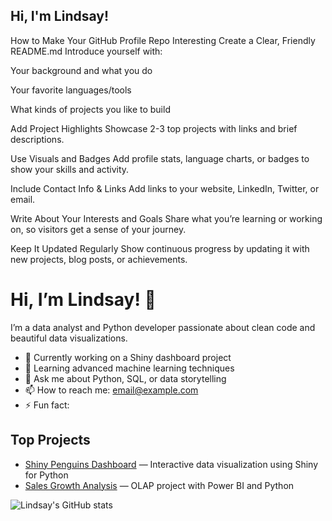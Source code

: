 ## Hi, I'm Lindsay!

How to Make Your GitHub Profile Repo Interesting
Create a Clear, Friendly README.md
Introduce yourself with:

Your background and what you do

Your favorite languages/tools

What kinds of projects you like to build

Add Project Highlights
Showcase 2-3 top projects with links and brief descriptions.

Use Visuals and Badges
Add profile stats, language charts, or badges to show your skills and activity.

Include Contact Info & Links
Add links to your website, LinkedIn, Twitter, or email.

Write About Your Interests and Goals
Share what you’re learning or working on, so visitors get a sense of your journey.

Keep It Updated Regularly
Show continuous progress by updating it with new projects, blog posts, or achievements.

<!--
**LFoster03/LFoster03** is a ✨ _special_ ✨ repository because its `README.md` (this file) appears on your GitHub profile.

Here are some ideas to get you started:

- 🔭 I’m currently working on ...
- 🌱 I’m currently learning ...
- 👯 I’m looking to collaborate on ...
- 🤔 I’m looking for help with ...
- 💬 Ask me about ...
- 📫 How to reach me: ...
- 😄 Pronouns: ...
- ⚡ Fun fact: ...
-->
# Hi, I’m Lindsay! 👋

I’m a data analyst and Python developer passionate about clean code and beautiful data visualizations.

- 🔭 Currently working on a Shiny dashboard project  
- 🌱 Learning advanced machine learning techniques  
- 💬 Ask me about Python, SQL, or data storytelling  
- 📫 How to reach me: [email@example.com](mailto:email@example.com)  
- ⚡ Fun fact: 

## Top Projects
- [Shiny Penguins Dashboard](https://github.com/username/penguins-dashboard) — Interactive data visualization using Shiny for Python  
- [Sales Growth Analysis](https://github.com/username/sales-growth) — OLAP project with Power BI and Python

![Lindsay's GitHub stats](https://github-readme-stats.vercel.app/api?username=username&show_icons=true&theme=radical)

